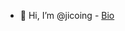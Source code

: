 - 👋 Hi, I’m @jicoing - [Bio](https://bit.ly/komlalebu)
<!---
jicoing/jicoing is a ✨ special ✨ repository because its `README.md` (this file) appears on your GitHub profile.
You can click the Preview link to take a look at your changes.
--->
